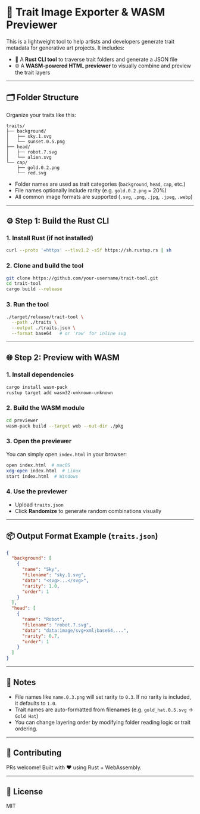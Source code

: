 # 🧰 Trait Image Exporter & WASM Previewer

This is a lightweight tool to help artists and developers generate trait metadata for generative art projects.
It includes:

* 🦀 A **Rust CLI tool** to traverse trait folders and generate a JSON file
* 🌐 A **WASM-powered HTML previewer** to visually combine and preview the trait layers

---

## 🗂️ Folder Structure

Organize your traits like this:

```
traits/
├── background/
│   ├── sky.1.svg
│   └── sunset.0.5.png
├── head/
│   ├── robot.7.svg
│   └── alien.svg
└── cap/
    ├── gold.0.2.png
    └── red.svg
```

* Folder names are used as trait categories (`background`, `head`, `cap`, etc.)
* File names optionally include rarity (e.g. `gold.0.2.png` = 20%)
* All common image formats are supported (`.svg`, `.png`, `.jpg`, `.jpeg`, `.webp`)

---

## ⚙️ Step 1: Build the Rust CLI

### 1. Install Rust (if not installed)

```bash
curl --proto '=https' --tlsv1.2 -sSf https://sh.rustup.rs | sh
```

### 2. Clone and build the tool

```bash
git clone https://github.com/your-username/trait-tool.git
cd trait-tool
cargo build --release
```

### 3. Run the tool

```bash
./target/release/trait-tool \
  --path ./traits \
  --output ./traits.json \
  --format base64   # or 'raw' for inline svg
```

---

## 🌐 Step 2: Preview with WASM

### 1. Install dependencies

```bash
cargo install wasm-pack
rustup target add wasm32-unknown-unknown
```

### 2. Build the WASM module

```bash
cd previewer
wasm-pack build --target web --out-dir ./pkg
```

### 3. Open the previewer

You can simply open `index.html` in your browser:

```bash
open index.html  # macOS
xdg-open index.html  # Linux
start index.html  # Windows
```

### 4. Use the previewer

* Upload `traits.json`
* Click **Randomize** to generate random combinations visually

---

## 📦 Output Format Example (`traits.json`)

```json
{
  "background": [
    {
      "name": "Sky",
      "filename": "sky.1.svg",
      "data": "<svg>...</svg>",
      "rarity": 1.0,
      "order": 1
    }
  ],
  "head": [
    {
      "name": "Robot",
      "filename": "robot.7.svg",
      "data": "data:image/svg+xml;base64,...",
      "rarity": 0.7,
      "order": 1
    }
  ]
}
```

---

## 🧠 Notes

* File names like `name.0.3.png` will set rarity to `0.3`. If no rarity is included, it defaults to `1.0`.
* Trait names are auto-formatted from filenames (e.g. `gold_hat.0.5.svg` → `Gold Hat`)
* You can change layering order by modifying folder reading logic or trait ordering.

---

## 🤝 Contributing

PRs welcome! Built with ❤️ using Rust + WebAssembly.

---

## 🪪 License

MIT
